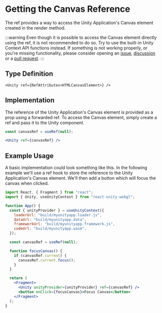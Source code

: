 # Getting the Canvas Reference

The ref provides a way to access the Unity Application's Canvas element created in the render method.

:::warning
Even though it is possible to access the Canvas element directly using the ref, it is not recommended to do so. Try to use the built-in Unity Context API functions instead. If something is not working properly, or you're missing functionality, please consider opening an [issue](https://github.com/jeffreylanters/react-unity-webgl/issues), [discussion](https://github.com/jeffreylanters/react-unity-webgl/discussions) or a [pull request](https://github.com/jeffreylanters/react-unity-webgl/pulls).
:::

## Type Definition

```tsx title="Type Definition"
<Unity ref={RefAttributes<HTMLCanvasElement>} />
```

## Implementation

The reference of the Unity Application's Canvas element is provided as a prop using a forwarded ref. To access the Canvas element, simply create a ref and pass it to the Unity component.

```jsx showLineNumbers title="Example: Using a ref hook to store the reference"
const canvasRef = useRef(null);
```

```jsx showLineNumbers title="Example: Store the reference in the hook"
<Unity ref={canvasRef} />
```

## Example Usage

A basic implementation could look something like this. In the following example we'll use a ref hook to store the reference to the Unity Application's Canvas element. We'll then add a button which will focus the canvas when clicked.

```jsx showLineNumbers title="App.jsx"
import React, { Fragment } from "react";
import { Unity, useUnityContext } from "react-unity-webgl";

function App() {
  const { unityProvider } = useUnityContext({
    loaderUrl: "build/myunityapp.loader.js",
    dataUrl: "build/myunityapp.data",
    frameworkUrl: "build/myunityapp.framework.js",
    codeUrl: "build/myunityapp.wasm",
  });

  const canvasRef = useRef(null);

  function focusCanvas() {
    if (canvasRef.current) {
      canvasRef.current.focus();
    }
  }

  return (
    <Fragment>
      <Unity unityProvider={unityProvider} ref={canvasRef} />
      <button onClick={focusCanvas}>Focus Canvas</button>
    </Fragment>
  );
}
```
